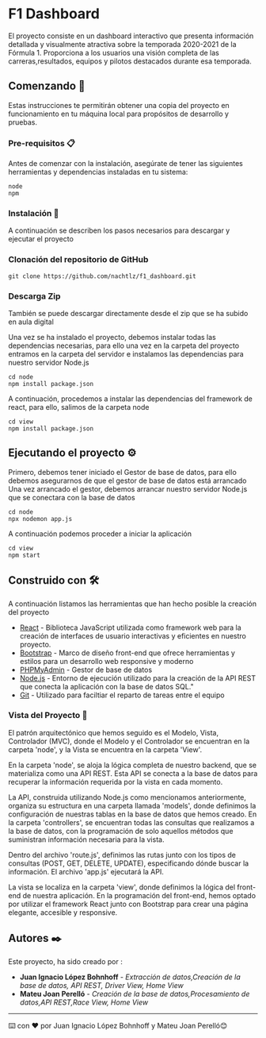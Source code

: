 # F1 Dashboard

El proyecto consiste en un dashboard interactivo que presenta información detallada y visualmente atractiva sobre la temporada 2020-2021 de la Fórmula 1. Proporciona a los usuarios una visión completa de las carreras,resultados, equipos y pilotos destacados durante esa temporada.

## Comenzando 🚀

Estas instrucciones te permitirán obtener una copia del proyecto en funcionamiento en tu máquina local para propósitos de desarrollo y pruebas.



### Pre-requisitos 📋

Antes de comenzar con la instalación, asegúrate de tener las siguientes herramientas y dependencias instaladas en tu sistema:
```
node
npm
```

### Instalación 🔧

A continuación se describen los pasos necesarios para descargar y ejecutar el proyecto

### Clonación del repositorio de GitHub

```
git clone https://github.com/nachtlz/f1_dashboard.git
```
### Descarga Zip
También se puede descargar directamente desde el zip que se ha subido en aula digital

Una vez se ha instalado el proyecto, debemos instalar todas las dependencias necesarias, para ello una vez en la carpeta del proyecto
entramos en la carpeta del servidor e instalamos las dependencias para nuestro servidor Node.js

```
cd node
npm install package.json
```
A continuación, procedemos a instalar las dependencias del framework de react, para ello, salimos de la carpeta node

```
cd view
npm install package.json
```

## Ejecutando el proyecto ⚙️

Primero, debemos tener iniciado el Gestor de base de datos, para ello debemos asegurarnos de que el gestor de base de datos está arrancado
Una vez arrancado el gestor, debemos arrancar nuestro servidor Node.js que se conectara con la base de datos

```
cd node
npx nodemon app.js
```
A continuación podemos proceder a iniciar la aplicación

```
cd view
npm start
```
## Construido con 🛠️

A continuación listamos las herramientas que han hecho posible la creación del proyecto
* [React](https://es.react.dev) - Biblioteca JavaScript utilizada como framework web para la creación de interfaces de usuario interactivas y eficientes en nuestro proyecto.
* [Bootstrap](https://getbootstrap.com) - Marco de diseño front-end que ofrece herramientas y estilos para un desarrollo web responsive y moderno
* [PHPMyAdmin](https://www.phpmyadmin.net) - Gestor de base de datos
* [Node.js](https://nodejs.org/en) - Entorno de ejecución utilizado para la creación de la API REST que conecta la aplicación con la base de datos SQL."
* [Git](https://github.com) - Utilizado para faciltiar el reparto de tareas entre el equipo

### Vista del Proyecto 🔩

El patrón arquitectónico que hemos seguido es el Modelo, Vista, Controlador (MVC), donde el Modelo y el Controlador se encuentran en la carpeta 'node', y la Vista se encuentra en la carpeta 'View'.


En la carpeta 'node', se aloja la lógica completa de nuestro backend, que se materializa como una API REST. Esta API se conecta a la base de datos para recuperar la información requerida por la vista en cada momento.

La API, construida utilizando Node.js como mencionamos anteriormente, organiza su estructura en una carpeta llamada 'models', donde definimos la configuración de nuestras tablas en la base de datos que hemos creado. En la carpeta 'controllers', se encuentran todas las consultas que realizamos a la base de datos, con la programación de solo aquellos métodos que suministran información necesaria para la vista.

Dentro del archivo 'route.js', definimos las rutas junto con los tipos de consultas (POST, GET, DELETE, UPDATE), especificando dónde buscar la información. El archivo 'app.js' ejecutará la API.

La vista se localiza en la carpeta 'view', donde definimos la lógica del front-end de nuestra aplicación. En la programación del front-end, hemos optado por utilizar el framework React junto con Bootstrap para crear una página elegante, accesible y responsive.


## Autores ✒️

Este proyecto, ha sido creado por : 

* **Juan Ignacio López Bohnhoff** - *Extracción de datos,Creación de la base de datos, API REST, Driver View, Home View* 
* **Mateu Joan Perelló** - *Creación de la base de datos,Procesamiento de datos,API REST,Race View, Home View*


---
⌨️ con ❤️ por Juan Ignacio López Bohnhoff y Mateu Joan Perelló😊
